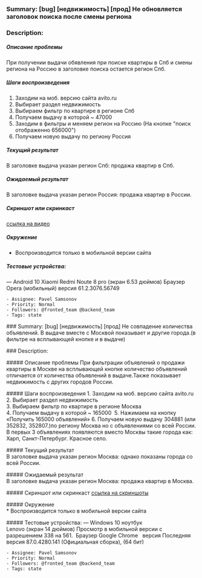 ﻿### Summary: [bug] [недвижимость] [прод] Не обновляется заголовок поиска после смены региона 

### Description:

##### Описание проблемы
При получении выдачи обявления при поиске квартиры в Спб и смены региона на Россию в заголовке поиска остается регион Спб.

##### Шаги воспроизведения
1. Заходим на моб. версию сайта avito.ru 
2. Выбирает раздел недвижимость
3. Выбираем фильтр по квартире в регионе Спб
4. Получаем выдачу в которой ~
47000 
5. Заходим в фильтры и меняем регион на Россию (На кнопке "поиск отображенно 656000")
6. Получаем новую выдачу по региону Россия

##### Текущий результат
В заголовке выдача указан регион Спб: продажа квартир в Спб.

##### Ожидаемый результат
В заголовке выдача указан регион Россия: продажа квартир в России.

##### Скриншот или скринкаст 
[cсылка на видео](https://yadi.sk/d/JMsD1J7k3y9_3A)

##### Окружение
* Воспроизводится только в мобильной версии сайта 

##### Тестовые устройства:
— Android 10 Xiaomi Redmi Noute 8 pro (экран 6.53 дюймов) 
Браузер Opera (мобильный)
версия 61.2.3076.56749

```
- Assignee: Pavel Samsonov
- Priority: Normal 
- Followers: @fronted_team @backend_team 
- Tags: state
```

### Summary: [bug] [недвижимость] [прод] Не совпадение количества объявлений. В выдаче вместе с Москвой показывает и другие города.(в фильтре на всплывающей кнопке и в выдаче) 

### Description:

##### Описание проблемы
При фильтрации объявлений о продажи квартиры в Москве на всплывающей кнопке количество объявлений отличается от количества объявлений в выдаче.Также показывает недвижимость с других городов России.

##### Шаги воспроизведения
1. Заходим на моб. версию сайта avito.ru 
2. Выбирает раздел недвижимость
3. Выбираем фильтр по квартире в регионе Москва
4. Получаем выдачу в которой ~
165000 
5. Нажимаем на кнопку «Получить 165000 объявлений»
6. Получаем новую выдачу 304881 (или 352832, 352807.)по региону Москва но с объявлениями со всей России.
В первых 3 объявлениях появляются вместо Москвы такие города как: Харп, Санкт-Петербург. Красное село.

##### Текущий результат
В заголовке выдача указан регион Москва: однако показаны города со всей России. 

##### Ожидаемый результат
В заголовке выдача указан регион Москва: продажа квартир в Москва.

##### Скриншот или скринкаст
[сcылка на скриншоты](https://yadi.sk/d/O3U0t1NNxs6kcg)

##### Окружение
* Воспроизводится только в мобильной версии сайта 

##### Тестовые устройства:
— Windows 10 ноутбук Lenovo (экран 14 дюймов)
Просмотр в мобильной версии с разрешением 338 на 561. 
Браузер Google Chrome
 
версия Последняя версия 87.0.4280.141 (Официальная сборка), (64 бит)


```
- Assignee: Pavel Samsonov
- Priority: Normal 
- Followers: @fronted_team @backend_team 
- Tags: state
```


